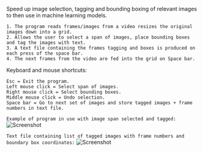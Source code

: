 

Speed up image selection, tagging and bounding boxing of relevant images to then use in machine learning models.
```
1. The program reads frames/images from a video resizes the original images down into a grid.
2. Allows the user to select a span of images, place bounding boxes and tag the images with text. 
3. A text file containing the frames tagging and boxes is produced on each press of the space bar.
4. The next frames from the video are fed into the grid on Space bar.
```
Keyboard and mouse shortcuts:
```
Esc = Exit the program.
Left mouse click = Select span of images.
Right mouse click = Select bounding boxes.
Middle mouse click = Undo selection.
Space bar = Go to next set of images and store tagged images + frame numbers in text file.
```

```Example of program in use with image span selected and tagged:```
![Screenshot](https://github.com/LeeWannacott/image-selector-opencv-python/blob/master/Example_of_use.png)

```Text file containing list of tagged images with frame numbers and boundary box coordinates:```
![Screenshot](https://github.com/LeeWannacott/image-selector-opencv-python/blob/master/List_of_tagged_images.png)


